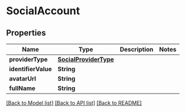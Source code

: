 # SocialAccount

## Properties
Name | Type | Description | Notes
------------ | ------------- | ------------- | -------------
**providerType** | [**SocialProviderType**](SocialProviderType.md) |  | 
**identifierValue** | **String** |  | 
**avatarUrl** | **String** |  | 
**fullName** | **String** |  | 

[[Back to Model list]](../README.md#documentation-for-models) [[Back to API list]](../README.md#documentation-for-api-endpoints) [[Back to README]](../README.md)


